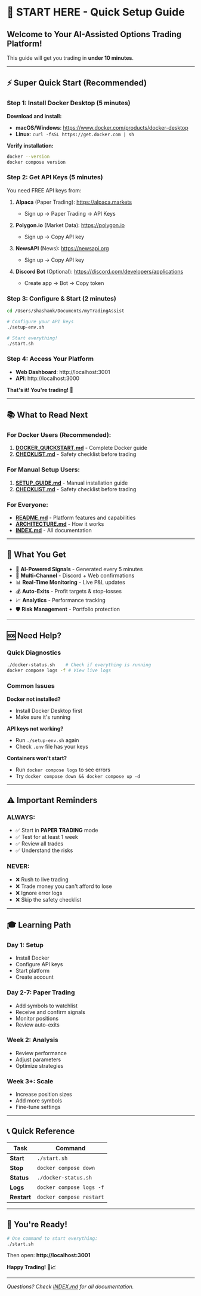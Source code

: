 # 🚀 START HERE - Quick Setup Guide

## Welcome to Your AI-Assisted Options Trading Platform!

This guide will get you trading in **under 10 minutes**.

---

## ⚡ Super Quick Start (Recommended)

### Step 1: Install Docker Desktop (5 minutes)

**Download and install:**
- **macOS/Windows**: https://www.docker.com/products/docker-desktop
- **Linux**: `curl -fsSL https://get.docker.com | sh`

**Verify installation:**
```bash
docker --version
docker compose version
```

### Step 2: Get API Keys (5 minutes)

You need FREE API keys from:

1. **Alpaca** (Paper Trading): https://alpaca.markets
   - Sign up → Paper Trading → API Keys

2. **Polygon.io** (Market Data): https://polygon.io
   - Sign up → Copy API key

3. **NewsAPI** (News): https://newsapi.org
   - Sign up → Copy API key

4. **Discord Bot** (Optional): https://discord.com/developers/applications
   - Create app → Bot → Copy token

### Step 3: Configure & Start (2 minutes)

```bash
cd /Users/shashank/Documents/myTradingAssist

# Configure your API keys
./setup-env.sh

# Start everything!
./start.sh
```

### Step 4: Access Your Platform

- **Web Dashboard**: http://localhost:3001
- **API**: http://localhost:3000

**That's it! You're trading! 🎉**

---

## 📚 What to Read Next

### For Docker Users (Recommended):
1. **[DOCKER_QUICKSTART.md](DOCKER_QUICKSTART.md)** - Complete Docker guide
2. **[CHECKLIST.md](CHECKLIST.md)** - Safety checklist before trading

### For Manual Setup Users:
1. **[SETUP_GUIDE.md](SETUP_GUIDE.md)** - Manual installation guide
2. **[CHECKLIST.md](CHECKLIST.md)** - Safety checklist before trading

### For Everyone:
- **[README.md](README.md)** - Platform features and capabilities
- **[ARCHITECTURE.md](ARCHITECTURE.md)** - How it works
- **[INDEX.md](INDEX.md)** - All documentation

---

## 🎯 What You Get

- 🤖 **AI-Powered Signals** - Generated every 5 minutes
- 📱 **Multi-Channel** - Discord + Web confirmations
- 📊 **Real-Time Monitoring** - Live P&L updates
- 💰 **Auto-Exits** - Profit targets & stop-losses
- 📈 **Analytics** - Performance tracking
- 🛡️ **Risk Management** - Portfolio protection

---

## 🆘 Need Help?

### Quick Diagnostics
```bash
./docker-status.sh    # Check if everything is running
docker compose logs -f # View live logs
```

### Common Issues

**Docker not installed?**
- Install Docker Desktop first
- Make sure it's running

**API keys not working?**
- Run `./setup-env.sh` again
- Check `.env` file has your keys

**Containers won't start?**
- Run `docker compose logs` to see errors
- Try `docker compose down && docker compose up -d`

---

## ⚠️ Important Reminders

### ALWAYS:
- ✅ Start in **PAPER TRADING** mode
- ✅ Test for at least 1 week
- ✅ Review all trades
- ✅ Understand the risks

### NEVER:
- ❌ Rush to live trading
- ❌ Trade money you can't afford to lose
- ❌ Ignore error logs
- ❌ Skip the safety checklist

---

## 🎓 Learning Path

### Day 1: Setup
- Install Docker
- Configure API keys
- Start platform
- Create account

### Day 2-7: Paper Trading
- Add symbols to watchlist
- Receive and confirm signals
- Monitor positions
- Review auto-exits

### Week 2: Analysis
- Review performance
- Adjust parameters
- Optimize strategies

### Week 3+: Scale
- Increase position sizes
- Add more symbols
- Fine-tune settings

---

## 📞 Quick Reference

| Task | Command |
|------|---------|
| **Start** | `./start.sh` |
| **Stop** | `docker compose down` |
| **Status** | `./docker-status.sh` |
| **Logs** | `docker compose logs -f` |
| **Restart** | `docker compose restart` |

---

## 🎉 You're Ready!

```bash
# One command to start everything:
./start.sh
```

Then open: **http://localhost:3001**

**Happy Trading! 🚀📈**

---

*Questions? Check [INDEX.md](INDEX.md) for all documentation.*
